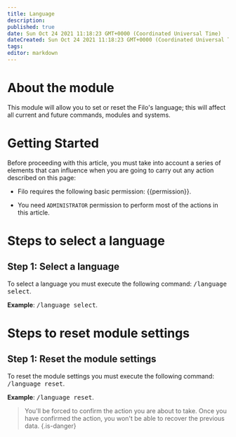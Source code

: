 ```yaml
---
title: Language
description:
published: true
date: Sun Oct 24 2021 11:18:23 GMT+0000 (Coordinated Universal Time)
dateCreated: Sun Oct 24 2021 11:18:23 GMT+0000 (Coordinated Universal Time)
tags:
editor: markdown
---
```


# About the module

This module will allow you to set or reset the Filo's language; this will affect all current and future commands, modules and systems.

# Getting Started

Before proceeding with this article, you must take into account a series of elements that can influence when you are going to carry out any action described on this page:

- Filo requires the following basic permission: {{permission}}.

- You need ``ADMINISTRATOR`` permission to perform most of the actions in this article.

# Steps to select a language

## **Step 1**: Select a language

To select a language you must execute the following command: <kbd>/language select</kbd>.

**Example**: <kbd>/language select</kbd>.

# Steps to reset module settings

## **Step 1**: Reset the module settings

To reset the module settings you must execute the following command: <kbd>/language reset</kbd>.

**Example**: <kbd>/language reset</kbd>.

> You'll be forced to confirm the action you are about to take. Once you have confirmed the action, you won't be able to recover the previous data.
{.is-danger}
